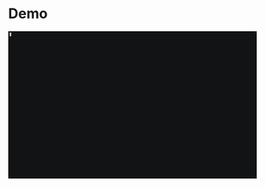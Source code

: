 # Demo

<p align="center">
  <img alt="Oliver: Example GIF" src="./images/oliver-example.gif" />
</p>